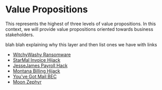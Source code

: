 # Value Propositions

This represents the highest of three levels of value propositions. 
In this context, we will provide value propositions oriented towards business stakeholders.

blah blah explaining why this layer and then list ones we have with links

  * [WitchyWashy Ransomware](./WitchyWashy)
  * [StarMal Invoice Hijack](./StarMal) 
  * [JesseJames Payroll Hack](./JesseJames)
  * [Montana Billing Hijack](./Montana)   
  * [You've Got Mail BEC](./YouveGotMail)
  * [Moon Zephyr](./Moonzephyr)

    
